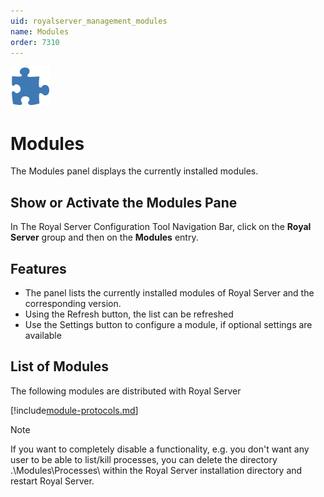 ```yaml
---
uid: royalserver_management_modules
name: Modules
order: 7310
---
```


<img src="/r2023/images/RoyalServer/Svg/SVG_Modules_32.svg" class="icon-left icon-lg" alt="" />

# Modules

The Modules panel displays the currently installed modules.

## Show or Activate the Modules Pane

In The Royal Server Configuration Tool Navigation Bar, click on the **Royal Server** group and then on the **Modules** entry.

## Features

- The panel lists the currently installed modules of Royal Server and the corresponding version.
- Using the Refresh button, the list can be refreshed
- Use the Settings button to configure a module, if optional settings are available

## List of Modules

The following modules are distributed with Royal Server

[!include[module-protocols.md](../_shared/module-list.md)]

> [!NOTE]
> If you want to completely disable a functionality, e.g. you don't want any user to be able to list/kill processes, you can delete the directory .\Modules\Processes\ within the Royal Server installation directory and restart Royal Server.
